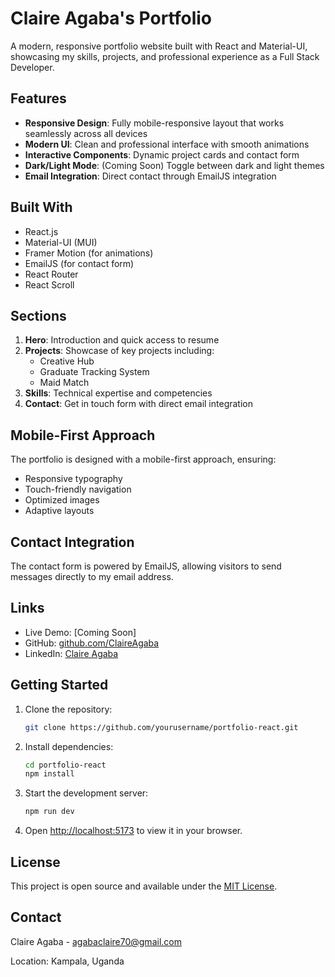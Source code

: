 # Claire Agaba's Portfolio

A modern, responsive portfolio website built with React and Material-UI, showcasing my skills, projects, and professional experience as a Full Stack Developer.

## Features

- **Responsive Design**: Fully mobile-responsive layout that works seamlessly across all devices
- **Modern UI**: Clean and professional interface with smooth animations
- **Interactive Components**: Dynamic project cards and contact form
- **Dark/Light Mode**: (Coming Soon) Toggle between dark and light themes
- **Email Integration**: Direct contact through EmailJS integration

## Built With

- React.js
- Material-UI (MUI)
- Framer Motion (for animations)
- EmailJS (for contact form)
- React Router
- React Scroll

## Sections

1. **Hero**: Introduction and quick access to resume
2. **Projects**: Showcase of key projects including:
   - Creative Hub
   - Graduate Tracking System
   - Maid Match
3. **Skills**: Technical expertise and competencies
4. **Contact**: Get in touch form with direct email integration

## Mobile-First Approach

The portfolio is designed with a mobile-first approach, ensuring:
- Responsive typography
- Touch-friendly navigation
- Optimized images
- Adaptive layouts

## Contact Integration

The contact form is powered by EmailJS, allowing visitors to send messages directly to my email address.

## Links

- Live Demo: [Coming Soon]
- GitHub: [github.com/ClaireAgaba](https://github.com/ClaireAgaba)
- LinkedIn: [Claire Agaba](https://www.linkedin.com/in/claire-agaba-4218b4184/)

## Getting Started

1. Clone the repository:
   ```bash
   git clone https://github.com/yourusername/portfolio-react.git
   ```

2. Install dependencies:
   ```bash
   cd portfolio-react
   npm install
   ```

3. Start the development server:
   ```bash
   npm run dev
   ```

4. Open [http://localhost:5173](http://localhost:5173) to view it in your browser.

## License

This project is open source and available under the [MIT License](LICENSE).

## Contact

Claire Agaba - [agabaclaire70@gmail.com](mailto:agabaclaire70@gmail.com)

Location: Kampala, Uganda
